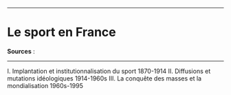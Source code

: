 ***
# Le sport en France 

**Sources** : 

***
I. Implantation et institutionnalisation du sport 1870-1914
II. Diffusions et mutations idéologiques 1914-1960s 
III. La conquête des masses et la mondialisation 1960s-1995 

